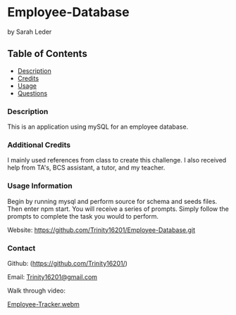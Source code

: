 # Employee-Database
by Sarah Leder


## Table of Contents
* [Description](#description)
* [Credits](#additional-credits)
* [Usage](#usage-information)
* [Questions](#contact)

### Description
This is an application using mySQL for an employee database. 


### Additional Credits

I mainly used references from class to create this challenge. I also received help from TA's, BCS assistant, a tutor, and my teacher.

### Usage Information
Begin by running mysql and perform source for schema and seeds files. Then enter npm start. You will receive a series of prompts. Simply follow the prompts to complete the task you would to perform.

Website: https://github.com/Trinity16201/Employee-Database.git


### Contact
Github: (https://github.com/Trinity16201/)


Email: Trinity16201@gmail.com

Walk through video:

[Employee-Tracker.webm](https://github.com/Trinity16201/Employee-Database/assets/142117870/dc242432-7ffb-4847-b2cb-60d7a3f5c1ba)

